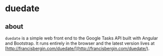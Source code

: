 # duedate

## about
`duedate` is a simple web front end to the Google Tasks API built with Angular and Bootstrap. It runs entirely in the browser and the latest version lives at [http://francisbergin.com/duedate/](http://francisbergin.com/duedate/).
